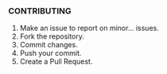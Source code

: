 ### CONTRIBUTING

1. Make an issue to report on minor... issues.
2. Fork the repository.
3. Commit changes.
4. Push your commit.
5. Create a Pull Request.
